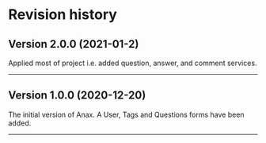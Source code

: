 Revision history
=================================


Version 2.0.0 (2021-01-2)
---------------------------------

Applied most of project i.e. added question, answer, and comment services.

***

Version 1.0.0 (2020-12-20)
---------------------------------

The initial version of Anax. A User, Tags and Questions forms have been added.

***
